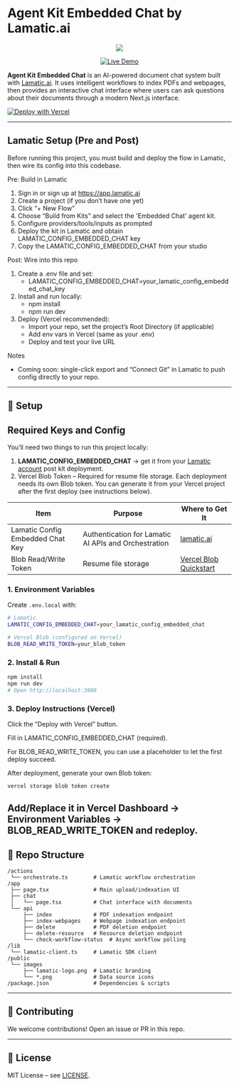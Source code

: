 # Agent Kit Embedded Chat by Lamatic.ai
<p align="center">
  <img src="https://media2.giphy.com/media/v1.Y2lkPTc5MGI3NjExdmFmdXh4aHB3bXZidmg1dDM1azhtY2xheTl6ZnUzbHdsYXo1OXVvcSZlcD12MV9pbnRlcm5hbF9naWZfYnlfaWQmY3Q9Zw/6hnrR2Vk2PLByiWKbL/giphy.gif"/>
</p>

<p align="center">
  <a href="https://agent-kit-embedded-chat.vercel.app" target="_blank">
    <img src="https://img.shields.io/badge/Live%20Demo-black?style=for-the-badge" alt="Live Demo" />
  </a>
</p>

**Agent Kit Embedded Chat** is an AI-powered document chat system built with [Lamatic.ai](https://lamatic.ai). It uses intelligent workflows to index PDFs and webpages, then provides an interactive chat interface where users can ask questions about their documents through a modern Next.js interface.

[![Deploy with Vercel](https://vercel.com/button)](https://vercel.com/new/clone?repository-url=https://github.com/Lamatic/AgentKit&root-directory=templates/embed/chat&env=LAMATIC_CONFIG_EMBEDDED_CHAT,BLOB_READ_WRITE_TOKEN&envDescription=Your%20Lamatic%20Config%Embedded%20Chat%20key%20and%20Blob%20token%20are%20required.&envLink=https://lamatic.ai/templates/agentkits/embed/agent-kit-embed-chat)

---


## Lamatic Setup (Pre and Post)

Before running this project, you must build and deploy the flow in Lamatic, then wire its config into this codebase.

Pre: Build in Lamatic
1. Sign in or sign up at https://app.lamatic.ai  
2. Create a project (if you don’t have one yet)  
3. Click “+ New Flow”  
4. Choose “Build from Kits" and select the 'Embedded Chat' agent kit.  
5. Configure providers/tools/inputs as prompted  
6. Deploy the kit in Lamatic and obtain LAMATIC_CONFIG_EMBEDDED_CHAT key
7. Copy the LAMATIC_CONFIG_EMBEDDED_CHAT from your studio

Post: Wire into this repo
1. Create a .env file and set:
   - LAMATIC_CONFIG_EMBEDDED_CHAT=your_lamatic_config_embedded_chat_key
3. Install and run locally:
   - npm install
   - npm run dev
4. Deploy (Vercel recommended):
   - Import your repo, set the project’s Root Directory (if applicable)
   - Add env vars in Vercel (same as your .env)
   - Deploy and test your live URL

Notes
- Coming soon: single-click export and “Connect Git” in Lamatic to push config directly to your repo.

---

## 🔑 Setup
## Required Keys and Config

You’ll need two things to run this project locally:  

1. **LAMATIC_CONFIG_EMBEDDED_CHAT** → get it from your [Lamatic account](https://lamatic.ai) post kit deployment.
2. Vercel Blob Token – Required for resume file storage. Each deployment needs its own Blob token. You can generate it from your Vercel project after the first deploy (see instructions below).


| Item              | Purpose                                      | Where to Get It                                 |
| ----------------- | -------------------------------------------- | ----------------------------------------------- |
| Lamatic Config Embedded Chat Key  | Authentication for Lamatic AI APIs and Orchestration           | [lamatic.ai](https://lamatic.ai)                |
| Blob Read/Write Token   | Resume file storage                          | [Vercel Blob Quickstart](https://vercel.com/docs/storage/vercel-blob/quickstart)                    |

### 1. Environment Variables

Create `.env.local` with:

```bash
# Lamatic
LAMATIC_CONFIG_EMBEDDED_CHAT=your_lamatic_config_embedded_chat

# Vercel Blob (configured on Vercel)
BLOB_READ_WRITE_TOKEN=your_blob_token
```

### 2. Install & Run

```bash
npm install
npm run dev
# Open http://localhost:3000
```

### 3. Deploy Instructions (Vercel)

Click the “Deploy with Vercel” button.

Fill in LAMATIC_CONFIG_EMBEDDED_CHAT (required).

For BLOB_READ_WRITE_TOKEN, you can use a placeholder to let the first deploy succeed.

After deployment, generate your own Blob token:

```bash
vercel storage blob token create
```

Add/Replace it in Vercel Dashboard → Environment Variables → BLOB_READ_WRITE_TOKEN and redeploy.
---

## 📂 Repo Structure

```
/actions
 └── orchestrate.ts        # Lamatic workflow orchestration
/app
 ├── page.tsx              # Main upload/indexation UI
 ├── chat
 │   └── page.tsx          # Chat interface with documents
 └── api
     ├── index             # PDF indexation endpoint
     ├── index-webpages    # Webpage indexation endpoint
     ├── delete            # PDF deletion endpoint
     ├── delete-resource   # Resource deletion endpoint
     └── check-workflow-status  # Async workflow polling
/lib
 └── lamatic-client.ts     # Lamatic SDK client
/public
 └── images
     ├── lamatic-logo.png  # Lamatic branding
     └── *.png             # Data source icons
/package.json              # Dependencies & scripts
```

---

## 🤝 Contributing

We welcome contributions! Open an issue or PR in this repo.

---

## 📜 License

MIT License – see [LICENSE](./LICENSE).
